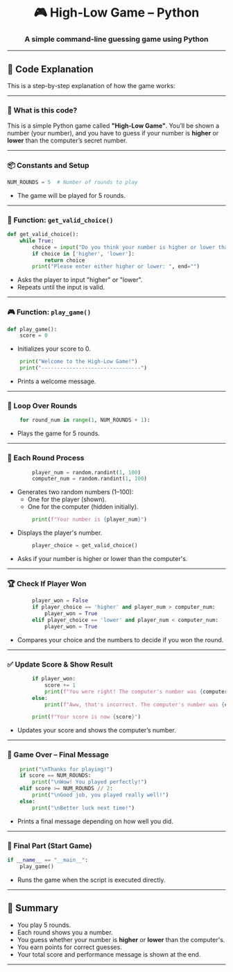 
<h1 align="center">🎮 High-Low Game – Python</h1>
<h3 align="center">A simple command-line guessing game using Python</h3>


---

## 📜 Code Explanation

This is a step-by-step explanation of how the game works:

---

### 🌟 What is this code?

This is a simple Python game called **"High-Low Game"**. You’ll be shown a number (your number), and you have to guess if your number is **higher** or **lower** than the computer’s secret number.

---

### 📦 Constants and Setup

```python
NUM_ROUNDS = 5  # Number of rounds to play
```

- The game will be played for 5 rounds.

---

### 🎯 Function: `get_valid_choice()`

```python
def get_valid_choice():
    while True:
        choice = input("Do you think your number is higher or lower than the computer's?: ").lower()
        if choice in ['higher', 'lower']:
            return choice
        print("Please enter either higher or lower: ", end="")
```

- Asks the player to input "higher" or "lower".
- Repeats until the input is valid.

---

### 🎮 Function: `play_game()`

```python
def play_game():
    score = 0
```

- Initializes your score to 0.

```python
    print("Welcome to the High-Low Game!")
    print("--------------------------------")
```

- Prints a welcome message.

---

### 🔁 Loop Over Rounds

```python
    for round_num in range(1, NUM_ROUNDS + 1):
```

- Plays the game for 5 rounds.

---

### 🧮 Each Round Process

```python
        player_num = random.randint(1, 100)
        computer_num = random.randint(1, 100)
```

- Generates two random numbers (1–100):
  - One for the player (shown).
  - One for the computer (hidden initially).

```python
        print(f"Your number is {player_num}")
```

- Displays the player's number.

```python
        player_choice = get_valid_choice()
```

- Asks if your number is higher or lower than the computer's.

---

### 🏆 Check If Player Won

```python
        player_won = False
        if player_choice == 'higher' and player_num > computer_num:
            player_won = True
        elif player_choice == 'lower' and player_num < computer_num:
            player_won = True
```

- Compares your choice and the numbers to decide if you won the round.

---

### ✅ Update Score & Show Result

```python
        if player_won:
            score += 1
            print(f"You were right! The computer's number was {computer_num}")
        else:
            print(f"Aww, that's incorrect. The computer's number was {computer_num}")

        print(f"Your score is now {score}")
```

- Updates your score and shows the computer’s number.

---

### 🏁 Game Over – Final Message

```python
    print("\nThanks for playing!")
    if score == NUM_ROUNDS:
        print("\nWow! You played perfectly!")
    elif score >= NUM_ROUNDS // 2:
        print("\nGood job, you played really well!")
    else:
        print("\nBetter luck next time!")
```

- Prints a final message depending on how well you did.

---

### 🧠 Final Part (Start Game)

```python
if __name__ == "__main__":
    play_game()
```

- Runs the game when the script is executed directly.

---

## 📝 Summary

- You play 5 rounds.
- Each round shows you a number.
- You guess whether your number is **higher** or **lower** than the computer's.
- You earn points for correct guesses.
- Your total score and performance message is shown at the end.

---
